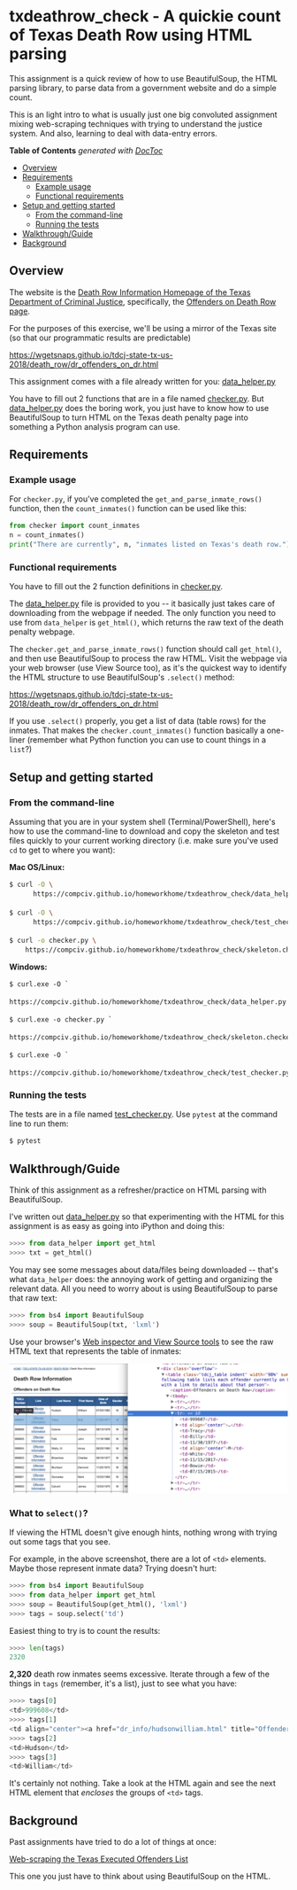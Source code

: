 # txdeathrow_check - A quickie count of Texas Death Row using HTML parsing

This assignment is a quick review of how to use BeautifulSoup, the HTML parsing library, to parse data from a government website and do a simple count. 

This is an light intro to what is usually just one big convoluted assignment mixing web-scraping techniques with trying to understand the justice system. And also, learning to deal with data-entry errors.



<!-- START doctoc generated TOC please keep comment here to allow auto update -->
<!-- DON'T EDIT THIS SECTION, INSTEAD RE-RUN doctoc TO UPDATE -->
**Table of Contents**  *generated with [DocToc](https://github.com/thlorenz/doctoc)*

- [Overview](#overview)
- [Requirements](#requirements)
  - [Example usage](#example-usage)
  - [Functional requirements](#functional-requirements)
- [Setup and getting started](#setup-and-getting-started)
  - [From the command-line](#from-the-command-line)
  - [Running the tests](#running-the-tests)
- [Walkthrough/Guide](#walkthroughguide)
- [Background](#background)

<!-- END doctoc generated TOC please keep comment here to allow auto update -->




## Overview

The website is the [Death Row Information Homepage of the Texas Department of Criminal Justice](https://www.tdcj.state.tx.us/death_row/), specifically, the [Offenders on Death Row page](https://www.tdcj.state.tx.us/death_row/dr_offenders_on_dr.html).

For the purposes of this exercise, we'll be using a mirror of the Texas site (so that our programmatic results are predictable)

https://wgetsnaps.github.io/tdcj-state-tx-us-2018/death_row/dr_offenders_on_dr.html

This assignment comes with a file already written for you: [data_helper.py](data_helper.py)

You have to fill out 2 functions that are in a file named [checker.py](skeleton.checker.py). But [data_helper.py](data_helper.py) does the boring work, you just have to know how to use BeautifulSoup to turn HTML on the Texas death penalty page into something a Python analysis program can use.



## Requirements

### Example usage

For `checker.py`, if you've completed the `get_and_parse_inmate_rows()` function, then the `count_inmates()` function can be used like this:


```py
from checker import count_inmates
n = count_inmates()
print("There are currently", n, "inmates listed on Texas's death row.")
```

### Functional requirements

You have to fill out the 2 function definitions in [checker.py](skeleton.checker.py). 

The [data_helper.py](data_helper.py) file is provided to you -- it basically just takes care of downloading from the webpage if needed. The only function you need to use from `data_helper` is `get_html()`, which returns the raw text of the death penalty webpage.

The `checker.get_and_parse_inmate_rows()` function should call `get_html()`, and then use BeautifulSoup to process the raw HTML. Visit the webpage via your web browser (use View Source too), as it's the quickest way to identify the HTML structure to use BeautifulSoup's `.select()` method:

https://wgetsnaps.github.io/tdcj-state-tx-us-2018/death_row/dr_offenders_on_dr.html

If you use `.select()` properly, you get a list of data (table rows) for the inmates. That makes the `checker.count_inmates()` function basically a one-liner (remember what Python function you can use to count things in a `list`?)



## Setup and getting started

<a name="cli-setup" id="cli-setup"></a>

### From the command-line

Assuming that you are in your system shell (Terminal/PowerShell), here's how to use the command-line to download and copy the skeleton and test files quickly to your current working directory (i.e. make sure you've used `cd` to get to where you want):


**Mac OS/Linux:**

```sh
$ curl -O \
      https://compciv.github.io/homeworkhome/txdeathrow_check/data_helper.py

$ curl -O \
      https://compciv.github.io/homeworkhome/txdeathrow_check/test_checker.py

$ curl -o checker.py \
    https://compciv.github.io/homeworkhome/txdeathrow_check/skeleton.checker.py

```

**Windows:**

```
$ curl.exe -O `
      https://compciv.github.io/homeworkhome/txdeathrow_check/data_helper.py

$ curl.exe -o checker.py `
    https://compciv.github.io/homeworkhome/txdeathrow_check/skeleton.checker.py

$ curl.exe -O `
      https://compciv.github.io/homeworkhome/txdeathrow_check/test_checker.py
```


### Running the tests

The tests are in a file named [test_checker.py](test_checker.py). Use `pytest` at the command line to run them:

```sh
$ pytest
```


## Walkthrough/Guide

Think of this assignment as a refresher/practice on HTML parsing with BeautifulSoup. 

I've written out [data_helper.py](data_helper.py) so that experimenting with the HTML for this assignment is as easy as going into iPython and doing this:

```py
>>>> from data_helper import get_html
>>>> txt = get_html()
```

You may see some messages about data/files being downloaded -- that's what `data_helper` does: the annoying work of getting and organizing the relevant data. All you need to worry about is using BeautifulSoup to parse that raw text:


```py
>>>> from bs4 import BeautifulSoup
>>>> soup = BeautifulSoup(txt, 'lxml')
```

Use your browser's [Web inspector and View Source tools](http://www.compjour.org/tutorials/elements-of-a-webpage/) to see the raw HTML text that represents the table of inmates:

![image screenshot-web-panel-death-row-table-row-html.png](images/screenshot-web-panel-death-row-table-row-html.png)

### What to `select()`?

If viewing the HTML doesn't give enough hints, nothing wrong with trying out some tags that you see. 

For example, in the above screenshot, there are a lot of `<td>` elements. Maybe those represent inmate data? Trying doesn't hurt:

```py
>>>> from bs4 import BeautifulSoup
>>>> from data_helper import get_html
>>>> soup = BeautifulSoup(get_html(), 'lxml')
>>>> tags = soup.select('td')
```

Easiest thing to try is to count the results:

```py
>>>> len(tags)
2320
```

**2,320** death row inmates seems excessive. Iterate through a few of the things in `tags` (remember, it's a list), just to see what you have:

```py
>>>> tags[0]
<td>999608</td>
>>>> tags[1]
<td align="center"><a href="dr_info/hudsonwilliam.html" title="Offender Information for William Hudson">Offender Information</a></td>
>>>> tags[2]
<td>Hudson</td>
>>>> tags[3]
<td>William</td>
```

It's certainly not nothing. Take a look at the HTML again and see the next HTML element that *encloses* the groups of `<td>` tags.



## Background

Past assignments have tried to do a lot of things at once:

[Web-scraping the Texas Executed Offenders List](http://2017.compciv.org/syllabus/assignments/homework/texas-executed-scrape.html)

This one you just have to think about using BeautifulSoup on the HTML.








